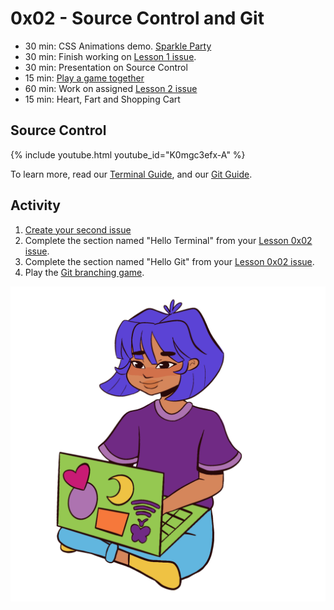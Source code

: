 # 0x02 - Source Control and Git

<!--
* GitHub as a tool
* Git + GitHub fundamentals, writing commits, messages, pull requests, forking,
  get familiar with how to save their code & collaborate on that platform.
    * memorization game (flash card / jeopardy) to learn new coding terms.
      * forking
      * pull request
      * repo
      * merging
      * checkout
      * push and pull
      * branching
      * clone
      * add
      * commit
    * intro to the concept of pull requests and collaborating on code
    * branching - exercise could be a story "once upon a time in a land far far
      away..." and could add sentences.
* Positive Sandwhich! Rule for giving feedback on code.
  * Start with something positive, layer in constructive criticism, end with
    something positive.
* Create GitHub account. Add the Latinitas org badge to their profile.
  * Add README's - first repo on their page. Can personalize, add their bio,
    icebreakers, favorite emojis/ what they wanna do in the future.
  * Example of ReadME repo https://github.com/Apang20
* Rinse & repeat exercises (source control, do an exercise each class?)
-->

* 30 min: CSS Animations demo. [Sparkle Party](https://github.com/codechica/sparkle-party)
* 30 min: Finish working on [Lesson 1 issue][issues].
* 30 min: Presentation on Source Control
* 15 min: [Play a game together](https://create.kahoot.it/share/git-terms/6bf90eb7-3c80-43d5-a0ff-b710cc767040)
* 60 min: Work on assigned [Lesson 2 issue][issues]
* 15 min: Heart, Fart and Shopping Cart

## Source Control

<!--
::TODO insert youtube video here.

[Slides](./slides.html)
-->

{% include youtube.html youtube_id="K0mgc3efx-A" %}

To learn more, read our [Terminal Guide](../../guides/terminal.html),
and our [Git Guide](../../guides/git.html).

## Activity

1. [Create your second issue](/guides/github.html#issues)
1. Complete the section named "Hello Terminal" from your [Lesson 0x02 issue][issues].
1. Complete the section named "Hello Git" from your [Lesson 0x02 issue][issues].
1. Play the [Git branching game][git_game].

![Chica Sitting](../../assets/images/laChicaSitting.png)

[git_game]: https://learngitbranching.js.org/
[issues]: https://github.com/CodeChica/plus-plus/issues
